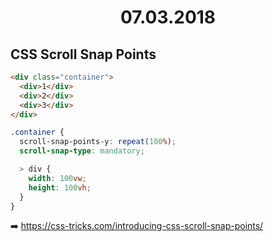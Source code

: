 <h1 align="center">07.03.2018</h1>

## CSS Scroll Snap Points

```html
<div class="container">
  <div>1</div>
  <div>2</div>
  <div>3</div>
</div>
```

```css
.container {
  scroll-snap-points-y: repeat(100%);
  scroll-snap-type: mandatory;

  > div {
    width: 100vw;
    height: 100vh;
  }
}
```

:arrow_right: https://css-tricks.com/introducing-css-scroll-snap-points/
